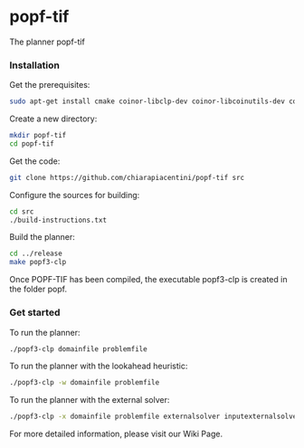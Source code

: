 # popf-tif
The planner popf-tif

### Installation

Get the prerequisites:
```sh
sudo apt-get install cmake coinor-libclp-dev coinor-libcoinutils-dev coinor-libosi-dev doxygen bison flex
```

Create a new directory:
```sh
mkdir popf-tif
cd popf-tif
```

Get the code:
```sh
git clone https://github.com/chiarapiacentini/popf-tif src
```

Configure the sources for building:
```sh
cd src
./build-instructions.txt 
```

Build the planner:
```sh
cd ../release
make popf3-clp 
```

Once POPF-TIF has been compiled, the executable popf3-clp is created in the folder popf.

### Get started

To run the planner:
```sh
./popf3-clp domainfile problemfile
```

To run the planner with the lookahead heuristic:
```sh
./popf3-clp -w domainfile problemfile
```

To run the planner with the external solver:
```sh
./popf3-clp -x domainfile problemfile externalsolver inputexternalsolver
```

For more detailed information, please visit our Wiki Page.
